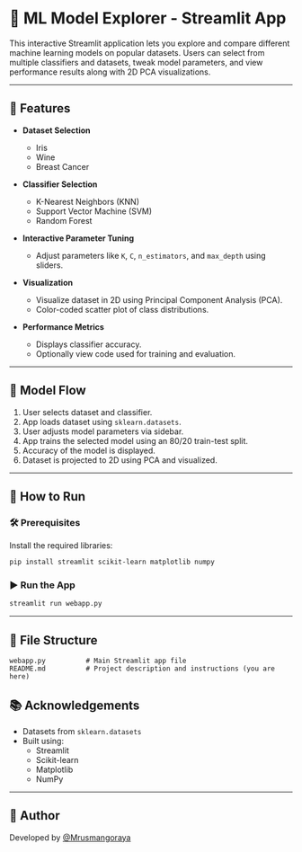 # 🤖 ML Model Explorer - Streamlit App

This interactive Streamlit application lets you explore and compare different machine learning models on popular datasets. Users can select from multiple classifiers and datasets, tweak model parameters, and view performance results along with 2D PCA visualizations.

---

## 🌟 Features

- **Dataset Selection**
  - Iris
  - Wine
  - Breast Cancer

- **Classifier Selection**
  - K-Nearest Neighbors (KNN)
  - Support Vector Machine (SVM)
  - Random Forest

- **Interactive Parameter Tuning**
  - Adjust parameters like `K`, `C`, `n_estimators`, and `max_depth` using sliders.

- **Visualization**
  - Visualize dataset in 2D using Principal Component Analysis (PCA).
  - Color-coded scatter plot of class distributions.

- **Performance Metrics**
  - Displays classifier accuracy.
  - Optionally view code used for training and evaluation.

---

## 🧠 Model Flow

1. User selects dataset and classifier.
2. App loads dataset using `sklearn.datasets`.
3. User adjusts model parameters via sidebar.
4. App trains the selected model using an 80/20 train-test split.
5. Accuracy of the model is displayed.
6. Dataset is projected to 2D using PCA and visualized.

---

## 🚀 How to Run

### 🛠️ Prerequisites

Install the required libraries:

```bash
pip install streamlit scikit-learn matplotlib numpy
```

### ▶️ Run the App

```bash
streamlit run webapp.py
```

---

## 📁 File Structure

```
webapp.py          # Main Streamlit app file
README.md          # Project description and instructions (you are here)
```


## 📚 Acknowledgements

- Datasets from `sklearn.datasets`
- Built using:
  - Streamlit
  - Scikit-learn
  - Matplotlib
  - NumPy

---

## 📝 Author

Developed by [@Mrusmangoraya](https://github.com/Mrusmangoraya)

